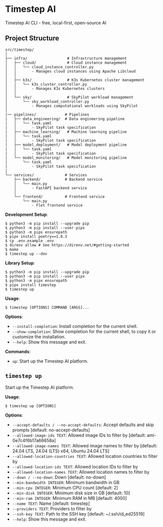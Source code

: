 # Timestep AI

Timestep AI CLI - free, local-first, open-source AI

## Project Structure

```
src/timestep/
│
├── infra/                  # Infrastructure management
│   ├── cloud/              # Cloud instance management
│   │   └── cloud_instance_controller.py
│   │       - Manages cloud instances using Apache Libcloud
│   │
│   ├── k3s/                # K3s Kubernetes cluster management
│   │   └── k3s_cluster_controller.py
│   │       - Manages K3s Kubernetes clusters
│   │
│   └── sky/                # SkyPilot workload management
│       └── sky_workload_controller.py
│           - Manages computational workloads using SkyPilot
│
|── pipelines/             # Pipelines
|   ├── data_engineering/  # Data engineering pipeline
|   │   └── task.yaml
|   │       - SkyPilot task specification
|   ├── machine_learning/   # Machine learning pipeline
|   │   └── task.yaml
|   │       - SkyPilot task specification
|   ├── model_deployment/   # Model deployment pipeline
|   │   └── task.yaml
|   │       - SkyPilot task specification
|   └── model_monitoring/   # Model monitoring pipeline
|       └── task.yaml
|           - SkyPilot task specification
|
└── services/              # Services
    ├── backend/           # Backend service
    │   └── main.py
    │       - FastAPI backend service
    │
    └── frontend/          # Frontend service
        └── main.py
            - Flet frontend service
```

**Development Setup**:

```console
$ python3 -m pip install --upgrade pip
$ python3 -m pip install --user pipx
$ python3 -m pipx ensurepath
$ pipx install poetry==1.8.3
$ cp .env.example .env
$ direnv allow # See https://direnv.net/#getting-started
$ make
$ timestep up --dev
```

**Library Setup**:

```console
$ python3 -m pip install --upgrade pip
$ python3 -m pip install --user pipx
$ python3 -m pipx ensurepath
$ pipx install timestep
$ timestep up
```

**Usage**:

```console
$ timestep [OPTIONS] COMMAND [ARGS]...
```

**Options**:

* `--install-completion`: Install completion for the current shell.
* `--show-completion`: Show completion for the current shell, to copy it or customize the installation.
* `--help`: Show this message and exit.

**Commands**:

* `up`: Start up the Timestep AI platform.

## `timestep up`

Start up the Timestep AI platform.

**Usage**:

```console
$ timestep up [OPTIONS]
```

**Options**:

* `--accept-defaults / --no-accept-defaults`: Accept defaults and skip prompts  [default: no-accept-defaults]
* `--allowed-image-ids TEXT`: Allowed image IDs to filter by  [default: ami-0e7c4f6b17a66658a]
* `--allowed-image-names TEXT`: Allowed image names to filter by  [default: 24.04 LTS, 24.04 (LTS) x64, Ubuntu 24.04 LTS]
* `--allowed-location-countries TEXT`: Allowed location countries to filter by
* `--allowed-location-ids TEXT`: Allowed location IDs to filter by
* `--allowed-location-names TEXT`: Allowed location names to filter by
* `--down / --no-down`: Down  [default: no-down]
* `--min-bandwidth INTEGER`: Minimum bandwidth in GB
* `--min-cpu INTEGER`: Minimum CPU count  [default: 2]
* `--min-disk INTEGER`: Minimum disk size in GB  [default: 10]
* `--min-ram INTEGER`: Minimum RAM in MB  [default: 4000]
* `--name TEXT`: Name  [default: timestep]
* `--providers TEXT`: Providers to filter by
* `--ssh-key TEXT`: Path to the SSH key  [default: ~/.ssh/id_ed25519]
* `--help`: Show this message and exit.
